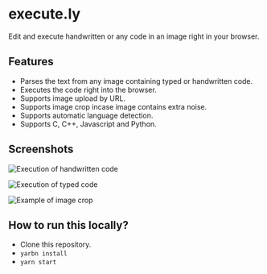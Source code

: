 # execute.ly 

Edit and execute handwritten or any code in an image right in your browser.

## Features

* Parses the text from any image containing typed or handwritten code.
* Executes the code right into the browser.
* Supports image upload by URL.
* Supports image crop incase image contains extra noise.
* Supports automatic language detection.
* Supports C, C++, Javascript and Python.


## Screenshots

![Execution of handwritten code](https://i.imgur.com/MR4DTl4.png)

![Execution of typed code](https://i.imgur.com/rrKpTLt.png)

![Example of image crop](https://i.imgur.com/B8NfvXT.png)


## How to run this locally?

* Clone this repository.
* `yarbn install`
* `yarn start`


